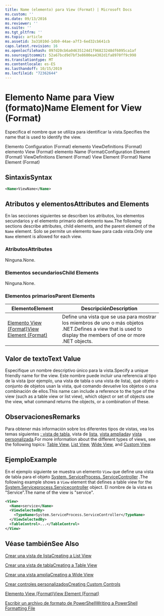 ```yaml
---
title: Name (elemento) para View (Format) | Microsoft Docs
ms.custom: ''
ms.date: 09/13/2016
ms.reviewer: ''
ms.suite: ''
ms.tgt_pltfrm: ''
ms.topic: article
ms.assetid: 3a31010d-1db9-44ae-a7f3-6ed32cb641cb
caps.latest.revision: 16
ms.openlocfilehash: 097d20cb6a04635124d1f96823248df6095ca1af
ms.sourcegitcommit: 52a67bcd9d7bf3e8600ea4302d1fa8970ff9c998
ms.translationtype: MT
ms.contentlocale: es-ES
ms.lasthandoff: 10/15/2019
ms.locfileid: "72362644"
---
```

# <a name="name-element-for-view-format"></a><span data-ttu-id="8101d-102">Elemento Name para View (formato)</span><span class="sxs-lookup"><span data-stu-id="8101d-102">Name Element for View (Format)</span></span>

<span data-ttu-id="8101d-103">Especifica el nombre que se utiliza para identificar la vista.</span><span class="sxs-lookup"><span data-stu-id="8101d-103">Specifies the name that is used to identify the view.</span></span>

<span data-ttu-id="8101d-104">Elemento Configuration (Format) elemento ViewDefinitions (Format) elemento View (Format) elemento Name (Format)</span><span class="sxs-lookup"><span data-stu-id="8101d-104">Configuration Element (Format) ViewDefinitions Element (Format) View Element (Format) Name Element (Format)</span></span>

## <a name="syntax"></a><span data-ttu-id="8101d-105">Sintaxis</span><span class="sxs-lookup"><span data-stu-id="8101d-105">Syntax</span></span>

```xml
<Name>ViewName</Name>
```

## <a name="attributes-and-elements"></a><span data-ttu-id="8101d-106">Atributos y elementos</span><span class="sxs-lookup"><span data-stu-id="8101d-106">Attributes and Elements</span></span>

<span data-ttu-id="8101d-107">En las secciones siguientes se describen los atributos, los elementos secundarios y el elemento primario del elemento `Name`.</span><span class="sxs-lookup"><span data-stu-id="8101d-107">The following sections describe attributes, child elements, and the parent element of the `Name` element.</span></span> <span data-ttu-id="8101d-108">Solo se permite un elemento `Name` para cada vista.</span><span class="sxs-lookup"><span data-stu-id="8101d-108">Only one `Name` element is allowed for each view.</span></span>

### <a name="attributes"></a><span data-ttu-id="8101d-109">Atributos</span><span class="sxs-lookup"><span data-stu-id="8101d-109">Attributes</span></span>

<span data-ttu-id="8101d-110">Ninguna.</span><span class="sxs-lookup"><span data-stu-id="8101d-110">None.</span></span>

### <a name="child-elements"></a><span data-ttu-id="8101d-111">Elementos secundarios</span><span class="sxs-lookup"><span data-stu-id="8101d-111">Child Elements</span></span>

<span data-ttu-id="8101d-112">Ninguna.</span><span class="sxs-lookup"><span data-stu-id="8101d-112">None.</span></span>

### <a name="parent-elements"></a><span data-ttu-id="8101d-113">Elementos primarios</span><span class="sxs-lookup"><span data-stu-id="8101d-113">Parent Elements</span></span>

|<span data-ttu-id="8101d-114">Elemento</span><span class="sxs-lookup"><span data-stu-id="8101d-114">Element</span></span>|<span data-ttu-id="8101d-115">Descripción</span><span class="sxs-lookup"><span data-stu-id="8101d-115">Description</span></span>|
|-------------|-----------------|
|[<span data-ttu-id="8101d-116">Elemento View (Format)</span><span class="sxs-lookup"><span data-stu-id="8101d-116">View Element (Format)</span></span>](./view-element-format.md)|<span data-ttu-id="8101d-117">Define una vista que se usa para mostrar los miembros de uno o más objetos .NET.</span><span class="sxs-lookup"><span data-stu-id="8101d-117">Defines a view that is used to display the members of one or more .NET objects.</span></span>|

## <a name="text-value"></a><span data-ttu-id="8101d-118">Valor de texto</span><span class="sxs-lookup"><span data-stu-id="8101d-118">Text Value</span></span>

<span data-ttu-id="8101d-119">Especifique un nombre descriptivo único para la vista.</span><span class="sxs-lookup"><span data-stu-id="8101d-119">Specify a unique friendly name for the view.</span></span> <span data-ttu-id="8101d-120">Este nombre puede incluir una referencia al tipo de la vista (por ejemplo, una vista de tabla o una vista de lista), qué objeto o conjunto de objetos usan la vista, qué comando devuelve los objetos o una combinación de ellos.</span><span class="sxs-lookup"><span data-stu-id="8101d-120">This name can include a reference to the type of the view (such as a table view or list view), which object or set of objects use the view, what command returns the objects, or a combination of these.</span></span>

## <a name="remarks"></a><span data-ttu-id="8101d-121">Observaciones</span><span class="sxs-lookup"><span data-stu-id="8101d-121">Remarks</span></span>

<span data-ttu-id="8101d-122">Para obtener más información sobre los diferentes tipos de vistas, vea los temas siguientes [: vista de tabla](./creating-a-table-view.md), vista de [lista](./creating-a-list-view.md), [vista ampliada](./creating-a-wide-view.md)y [vista personalizada](./creating-custom-controls.md).</span><span class="sxs-lookup"><span data-stu-id="8101d-122">For more information about the different types of views, see the following topics: [Table View](./creating-a-table-view.md), [List View](./creating-a-list-view.md), [Wide View](./creating-a-wide-view.md), and [Custom View](./creating-custom-controls.md).</span></span>

## <a name="example"></a><span data-ttu-id="8101d-123">Ejemplo</span><span class="sxs-lookup"><span data-stu-id="8101d-123">Example</span></span>

<span data-ttu-id="8101d-124">En el ejemplo siguiente se muestra un elemento `View` que define una vista de tabla para el objeto [System. ServiceProcess. ServiceController](/dotnet/api/System.ServiceProcess.ServiceController) .</span><span class="sxs-lookup"><span data-stu-id="8101d-124">The following example shows a `View` element that defines a table view for the [System.Serviceprocess.Servicecontroller](/dotnet/api/System.ServiceProcess.ServiceController) object.</span></span> <span data-ttu-id="8101d-125">El nombre de la vista es "Service".</span><span class="sxs-lookup"><span data-stu-id="8101d-125">The name of the view is "service".</span></span>

```xml
<View>
  <Name>service</Name>
  <ViewSelectedBy>
    <TypeName>System.ServiceProcess.ServiceController</TypeName>
  </ViewSelectedBy>
  <TableControl>...</TableControl>
</View>

```

## <a name="see-also"></a><span data-ttu-id="8101d-126">Véase también</span><span class="sxs-lookup"><span data-stu-id="8101d-126">See Also</span></span>

[<span data-ttu-id="8101d-127">Crear una vista de lista</span><span class="sxs-lookup"><span data-stu-id="8101d-127">Creating a List View</span></span>](./creating-a-list-view.md)

[<span data-ttu-id="8101d-128">Crear una vista de tabla</span><span class="sxs-lookup"><span data-stu-id="8101d-128">Creating a Table View</span></span>](./creating-a-table-view.md)

[<span data-ttu-id="8101d-129">Crear una vista amplia</span><span class="sxs-lookup"><span data-stu-id="8101d-129">Creating a Wide View</span></span>](./creating-a-wide-view.md)

[<span data-ttu-id="8101d-130">Crear controles personalizados</span><span class="sxs-lookup"><span data-stu-id="8101d-130">Creating Custom Controls</span></span>](./creating-custom-controls.md)

[<span data-ttu-id="8101d-131">Elemento View (Format)</span><span class="sxs-lookup"><span data-stu-id="8101d-131">View Element (Format)</span></span>](./view-element-format.md)

[<span data-ttu-id="8101d-132">Escribir un archivo de formato de PowerShell</span><span class="sxs-lookup"><span data-stu-id="8101d-132">Writing a PowerShell Formatting File</span></span>](./writing-a-powershell-formatting-file.md)

